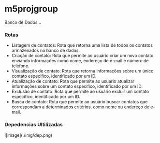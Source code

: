 # m5projgroup
Banco de Dados...

<h3>Rotas</h3>
<ul>
<li>Listagem de contatos: Rota que retorna uma lista de todos os contatos armazenados no banco de dados</li>
<li>Criação de contato: Rota que permite ao usuário criar um novo contato enviando informações como nome, endereço de e-mail e número de telefone.</li>
<li>Visualização de contato: Rota que retorna informações sobre um único contato específico, identificado por um ID.</li>
<li>Atualização de contato: Rota que permite ao usuário atualizar informações sobre um contato específico, identificado por um ID.</li>
<li>Exclusão de contato: Rota que permite ao usuário excluir um contato específico, identificado por um ID.</li>
<li>Busca de contato: Rota que permite ao usuário buscar contatos que correspondam a determinados critérios, como nome ou endereço de e-mail.</li>
</ul>
<h3>Depedencias Ultilizadas</h3>
 ![image](./img/dep.png)